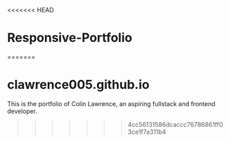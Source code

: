<<<<<<< HEAD
# Responsive-Portfolio
=======
# clawrence005.github.io

This is the portfolio of Colin Lawrence, an aspiring fullstack and frontend developer.
>>>>>>> 4cc56131586dcaccc76786861ff03ce1f7a311b4
